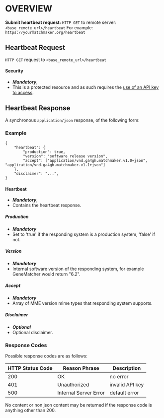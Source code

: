 # OVERVIEW

**Submit heartbeat request:**
`HTTP GET` to remote server: `<base_remote_url>/heartbeat`
For example: `https://yourmatchmaker.org/heartbeat`


## Heartbeat Request

`HTTP GET` request to `<base_remote_url>/heartbeat`

#### Security
* ***Mandatory***, 
* This is a protected resource and as such requires the [use of an API key to access](/join-protocol.md).

## Heartbeat Response
A synchronous `application/json` response, of the following form:

### Example

```
{
    "heartbeat": {
        "production": true,
        "version": "software release version",
        "accept": ["application/vnd.ga4gh.matchmaker.v1.0+json", "application/vnd.ga4gh.matchmaker.v1.1+json"]
    },
    "disclaimer": "...", 
}
```

#### Heartbeat
* ***Mandatory***, 
* Contains the heartbeat response.

##### Production
* ***Mandatory***
* Set to 'true' if the responding system is a production system, 'false' if not.

##### Version
* ***Mandatory***
* Internal software version of the responding system, for example GeneMatcher would return "6.2".

##### Accept
* ***Mandatory***
* Array of MME version mime types that responding system supports.

##### Disclaimer
* ***Optional***
* Optional disclaimer.

### Response Codes
Possible response codes are as follows:

| HTTP Status Code | Reason Phrase | Description
| ---------------- | -------- | -----------
| 200 | OK | no error |
| 401 | Unauthorized | invalid API key
| 500 | Internal Server Error | default error

No content or non json content may be returned if the response code is anything other than 200.


